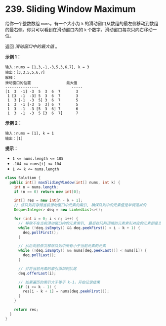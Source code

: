 # 239. Sliding Window Maximum

给你一个整数数组 `nums`，有一个大小为 `k` 的滑动窗口从数组的最左侧移动到数组的最右侧。你只可以看到在滑动窗口内的 `k` 个数字。滑动窗口每次只向右移动一位。

返回 *滑动窗口中的最大值* 。

 

**示例 1：**

```
输入：nums = [1,3,-1,-3,5,3,6,7], k = 3
输出：[3,3,5,5,6,7]
解释：
滑动窗口的位置                最大值
---------------               -----
[1  3  -1] -3  5  3  6  7       3
 1 [3  -1  -3] 5  3  6  7       3
 1  3 [-1  -3  5] 3  6  7       5
 1  3  -1 [-3  5  3] 6  7       5
 1  3  -1  -3 [5  3  6] 7       6
 1  3  -1  -3  5 [3  6  7]      7
```

**示例 2：**

```
输入：nums = [1], k = 1
输出：[1]
```

 

**提示：**

-   `1 <= nums.length <= 105`
-   `-104 <= nums[i] <= 104`
-   `1 <= k <= nums.length`



```java
class Solution {
  public int[] maxSlidingWindow(int[] nums, int k) {
    int n = nums.length;
    if (n == 0) return new int[0];

    int[] res = new int[n - k + 1];
    // 该队列将存储当前滑动窗口中元素的索引, 确保队列中的元素值是单调递减的
    Deque<Integer> deq = new LinkedList<>();

    for (int i = 0; i < n; i++) {
      // 移除不在当前滑动窗口内的元素索引, 最后在队列顶端的元素索引对应的元素即是当前滑动窗口中最大的元素值
      while (!deq.isEmpty() && deq.peekFirst() < i - k + 1) {
        deq.pollFirst();
      }

      // 从后向前依次移除队列中所有小于当前元素的元素
      while (!deq.isEmpty() && nums[deq.peekLast()] < nums[i]) {
        deq.pollLast();
      }

      // 并将当前元素的索引添加到队尾
      deq.offerLast(i);

      // 如果遍历的索引大于等于 k-1，开始记录结果
      if (i >= k - 1) {
        res[i - k + 1] = nums[deq.peekFirst()];
      }
    }

    return res;
  }
}
```

